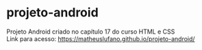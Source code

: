 # projeto-android
Projeto Android criado no capítulo 17 do curso HTML e CSS <br>
Link para acesso: https://matheuslufano.github.io/projeto-android/
